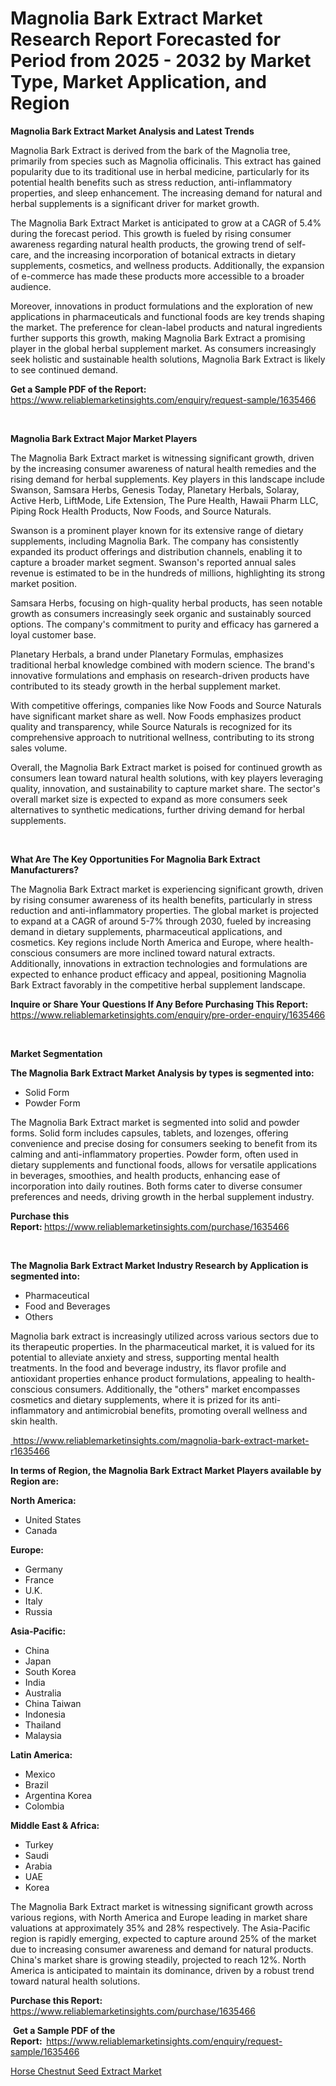 <p><h1>Magnolia Bark Extract Market Research Report Forecasted for Period from 2025 -  2032 by Market Type, Market Application, and Region</h1></p><p><strong>Magnolia Bark Extract Market Analysis and Latest Trends</strong></p>
<p><p>Magnolia Bark Extract is derived from the bark of the Magnolia tree, primarily from species such as Magnolia officinalis. This extract has gained popularity due to its traditional use in herbal medicine, particularly for its potential health benefits such as stress reduction, anti-inflammatory properties, and sleep enhancement. The increasing demand for natural and herbal supplements is a significant driver for market growth.</p><p>The Magnolia Bark Extract Market is anticipated to grow at a CAGR of 5.4% during the forecast period. This growth is fueled by rising consumer awareness regarding natural health products, the growing trend of self-care, and the increasing incorporation of botanical extracts in dietary supplements, cosmetics, and wellness products. Additionally, the expansion of e-commerce has made these products more accessible to a broader audience.</p><p>Moreover, innovations in product formulations and the exploration of new applications in pharmaceuticals and functional foods are key trends shaping the market. The preference for clean-label products and natural ingredients further supports this growth, making Magnolia Bark Extract a promising player in the global herbal supplement market. As consumers increasingly seek holistic and sustainable health solutions, Magnolia Bark Extract is likely to see continued demand.</p></p>
<p><strong>Get a Sample PDF of the Report:&nbsp;</strong> <a href="https://www.reliablemarketinsights.com/enquiry/request-sample/1635466?utm_campaign=2564&utm_medium=2&utm_source=Github&utm_content=ia&utm_term=08032025&utm_id=magnolia-bark-extract">https://www.reliablemarketinsights.com/enquiry/request-sample/1635466</a></p>
<p>&nbsp;</p>
<p><strong>Magnolia Bark Extract Major Market Players</strong></p>
<p><p>The Magnolia Bark Extract market is witnessing significant growth, driven by the increasing consumer awareness of natural health remedies and the rising demand for herbal supplements. Key players in this landscape include Swanson, Samsara Herbs, Genesis Today, Planetary Herbals, Solaray, Active Herb, LiftMode, Life Extension, The Pure Health, Hawaii Pharm LLC, Piping Rock Health Products, Now Foods, and Source Naturals.</p><p>Swanson is a prominent player known for its extensive range of dietary supplements, including Magnolia Bark. The company has consistently expanded its product offerings and distribution channels, enabling it to capture a broader market segment. Swanson's reported annual sales revenue is estimated to be in the hundreds of millions, highlighting its strong market position.</p><p>Samsara Herbs, focusing on high-quality herbal products, has seen notable growth as consumers increasingly seek organic and sustainably sourced options. The company's commitment to purity and efficacy has garnered a loyal customer base.</p><p>Planetary Herbals, a brand under Planetary Formulas, emphasizes traditional herbal knowledge combined with modern science. The brand's innovative formulations and emphasis on research-driven products have contributed to its steady growth in the herbal supplement market.</p><p>With competitive offerings, companies like Now Foods and Source Naturals have significant market share as well. Now Foods emphasizes product quality and transparency, while Source Naturals is recognized for its comprehensive approach to nutritional wellness, contributing to its strong sales volume.</p><p>Overall, the Magnolia Bark Extract market is poised for continued growth as consumers lean toward natural health solutions, with key players leveraging quality, innovation, and sustainability to capture market share. The sector's overall market size is expected to expand as more consumers seek alternatives to synthetic medications, further driving demand for herbal supplements.</p></p>
<p>&nbsp;</p>
<p><strong>What Are The Key Opportunities For Magnolia Bark Extract Manufacturers?</strong></p>
<p><p>The Magnolia Bark Extract market is experiencing significant growth, driven by rising consumer awareness of its health benefits, particularly in stress reduction and anti-inflammatory properties. The global market is projected to expand at a CAGR of around 5-7% through 2030, fueled by increasing demand in dietary supplements, pharmaceutical applications, and cosmetics. Key regions include North America and Europe, where health-conscious consumers are more inclined toward natural extracts. Additionally, innovations in extraction technologies and formulations are expected to enhance product efficacy and appeal, positioning Magnolia Bark Extract favorably in the competitive herbal supplement landscape.</p></p>
<p><strong>Inquire or Share Your Questions If Any Before Purchasing This Report:</strong> <a href="https://www.reliablemarketinsights.com/enquiry/pre-order-enquiry/1635466?utm_campaign=2564&utm_medium=2&utm_source=Github&utm_content=ia&utm_term=08032025&utm_id=magnolia-bark-extract">https://www.reliablemarketinsights.com/enquiry/pre-order-enquiry/1635466</a></p>
<p>&nbsp;</p>
<p><strong>Market Segmentation</strong></p>
<p><strong>The Magnolia Bark Extract Market Analysis by types is segmented into:</strong></p>
<p><ul><li>Solid Form</li><li>Powder Form</li></ul></p>
<p><p>The Magnolia Bark Extract market is segmented into solid and powder forms. Solid form includes capsules, tablets, and lozenges, offering convenience and precise dosing for consumers seeking to benefit from its calming and anti-inflammatory properties. Powder form, often used in dietary supplements and functional foods, allows for versatile applications in beverages, smoothies, and health products, enhancing ease of incorporation into daily routines. Both forms cater to diverse consumer preferences and needs, driving growth in the herbal supplement industry.</p></p>
<p><strong>Purchase this Report:&nbsp;</strong><a href="https://www.reliablemarketinsights.com/purchase/1635466?utm_campaign=2564&utm_medium=2&utm_source=Github&utm_content=ia&utm_term=08032025&utm_id=magnolia-bark-extract">https://www.reliablemarketinsights.com/purchase/1635466</a></p>
<p>&nbsp;</p>
<p><strong>The Magnolia Bark Extract Market Industry Research by Application is segmented into:</strong></p>
<p><ul><li>Pharmaceutical</li><li>Food and Beverages</li><li>Others</li></ul></p>
<p><p>Magnolia bark extract is increasingly utilized across various sectors due to its therapeutic properties. In the pharmaceutical market, it is valued for its potential to alleviate anxiety and stress, supporting mental health treatments. In the food and beverage industry, its flavor profile and antioxidant properties enhance product formulations, appealing to health-conscious consumers. Additionally, the "others" market encompasses cosmetics and dietary supplements, where it is prized for its anti-inflammatory and antimicrobial benefits, promoting overall wellness and skin health.</p></p>
<p><a href="https://www.reliablemarketinsights.com/magnolia-bark-extract-market-r1635466?utm_campaign=2564&utm_medium=2&utm_source=Github&utm_content=ia&utm_term=08032025&utm_id=magnolia-bark-extract">&nbsp;https://www.reliablemarketinsights.com/magnolia-bark-extract-market-r1635466</a></p>
<p><strong>In terms of Region, the Magnolia Bark Extract Market Players available by Region are:</strong></p>
<p>
    <p> <strong> North America: </strong>
        <ul>
            <li>United States</li>
            <li>Canada</li>
        </ul>
        </p> 
    <p> <strong> Europe: </strong>
        <ul>
            <li>Germany</li>
            <li>France</li>
            <li>U.K.</li>
            <li>Italy</li>
            <li>Russia</li>
        </ul>
        </p> 
    <p> <strong> Asia-Pacific: </strong>
        <ul>
            <li>China</li>
            <li>Japan</li>
            <li>South Korea</li>
            <li>India</li>
            <li>Australia</li>
            <li>China Taiwan</li>
            <li>Indonesia</li>
            <li>Thailand</li>
            <li>Malaysia</li>
        </ul>
        </p> 
    <p> <strong> Latin America: </strong>
        <ul>
            <li>Mexico</li>
            <li>Brazil</li>
            <li>Argentina Korea</li>
            <li>Colombia</li>
        </ul>
        </p> 
    <p> <strong> Middle East & Africa: </strong>
        <ul>
            <li>Turkey</li>
            <li>Saudi</li>
            <li>Arabia</li>
            <li>UAE</li>
            <li>Korea</li>
        </ul>
    </p>
    </p>
<p><p>The Magnolia Bark Extract market is witnessing significant growth across various regions, with North America and Europe leading in market share valuations at approximately 35% and 28% respectively. The Asia-Pacific region is rapidly emerging, expected to capture around 25% of the market due to increasing consumer awareness and demand for natural products. China's market share is growing steadily, projected to reach 12%. North America is anticipated to maintain its dominance, driven by a robust trend toward natural health solutions.</p></p>
<p><strong>Purchase this Report: </strong><a href="https://www.reliablemarketinsights.com/purchase/1635466?utm_campaign=2564&utm_medium=2&utm_source=Github&utm_content=ia&utm_term=08032025&utm_id=magnolia-bark-extract">https://www.reliablemarketinsights.com/purchase/1635466</a></p>
<p>&nbsp;<strong>Get a Sample PDF of the Report:&nbsp;&nbsp;</strong><a href="https://www.reliablemarketinsights.com/enquiry/request-sample/1635466?utm_campaign=2564&utm_medium=2&utm_source=Github&utm_content=ia&utm_term=08032025&utm_id=magnolia-bark-extract">https://www.reliablemarketinsights.com/enquiry/request-sample/1635466</a></p>
<p><strong></strong></p>
<p><p><a href="https://github.com/rosamariarocque98/Market-Research-Report-List-1/blob/main/horse-chestnut-seed-extract-market.md?utm_campaign=2564&utm_medium=2&utm_source=Github&utm_content=ia&utm_term=08032025&utm_id=magnolia-bark-extract">Horse Chestnut Seed Extract Market</a></p></p>